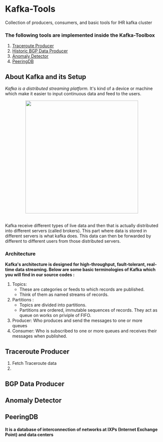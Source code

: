 # Kafka-Tools
Collection of producers, consumers, and basic tools for IHR kafka cluster

### The following tools are implemented inside the Kafka-Toolbox
1. [Traceroute Producer](#traceroute-producer)
2. [Historic BGP Data Producer](#bgp-data-producer)
3. [Anomaly Detector](#anomaly-detector)
4. [PeeringDB](#peeringdb)

## About Kafka and its Setup
<p><i>Kafka is a distributed streaming platform.</i> It's kind of a device or machine which make it easier to input continuous data and feed to the users.</p>
<div align="center">
<img src="https://github.com/user-attachments/assets/5da408e2-757b-457d-9158-2760dd4b8c0a" height="370px">
</div>
<br>
<p>Kafka receive different types of live data and then that is actually distributed into different servers (called brokers). This part where data is stored in different servers is what kafka does. This data can then be forwarded by different to different users from those distributed servers.</p>

### Architecture
<b>Kafka's architecture is designed for high-throughput, fault-tolerant, real-time data streaming. Below are some basic terminologies of Kafka which you will find in our source codes :</b>
<ol>
  <li>Topics:
    <ul>
      <li>These are categories or feeds to which records are published.</li>
      <li>Think of them as named streams of records.</li>
    </ul>
  </li>
  <li>Partitions :
    <ul>
      <li>Topics are divided into partitions.</li>
      <li>Partitions are ordered, immutable sequences of records. They act as queue on works on priviple of FIFO.</li>
    </ul>
  </li>
  <li>
    Producer: Who produces and send the messages to one or more queues
  </li>
  <li>
    Consumer: Who is subscribed to one or more queues and receives their messages when published.
  </li>
</ol>

## Traceroute Producer
<ol>
  <li>Fetch Traceroute data</li>
  <li></li>
</ol>

## BGP Data Producer

## Anomaly Detector

## PeeringDB
#### It is a database of interconnection of networks at IXPs (Internet Exchange Point) and data centers
